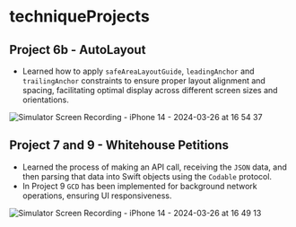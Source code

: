 # techniqueProjects


## Project 6b - AutoLayout

* Learned how to apply `safeAreaLayoutGuide`, `leadingAnchor` and `trailingAnchor` constraints to ensure proper layout alignment and spacing, facilitating optimal display across different screen sizes and orientations.


![Simulator Screen Recording - iPhone 14 - 2024-03-26 at 16 54 37](https://github.com/isTheo/techniqueProjects/assets/149708189/9cdfbcc3-da24-4b56-a66d-371a09aa0f06)  




## Project 7 and 9 - Whitehouse Petitions

* Learned the process of making an API call, receiving the `JSON` data, and then parsing that data into Swift objects using the `Codable` protocol.
* In Project 9 `GCD` has been implemented for background network operations, ensuring UI responsiveness.

![Simulator Screen Recording - iPhone 14 - 2024-03-26 at 16 49 13](https://github.com/isTheo/techniqueProjects/assets/149708189/3101cb02-03d4-413e-b616-e75877f63e2c)
